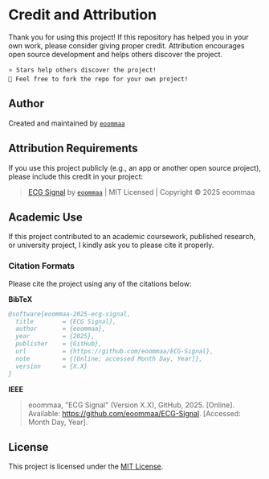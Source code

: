 # Credit and Attribution
Thank you for using this project! If this repository has helped you in your own work, please consider giving proper credit.
Attribution encourages open source development and helps others discover the project.

    ⭐ Stars help others discover the project!
    🍴 Feel free to fork the repo for your own project!

    
## Author
Created and maintained by [`eoommaa`](https://github.com/eoommaa)


## Attribution Requirements
If you use this project publicly (e.g., an app or another open source project), please include this credit in your project:
> [ECG Signal](https://github.com/eoommaa/ECG-Signal) by [`eoommaa`](https://github.com/eoommaa) | MIT Licensed |  Copyright © 2025 eoommaa
 

##  Academic Use
If this project contributed to an academic coursework, published research, or university project, I kindly ask you to please cite it properly.

### Citation Formats
Please cite the project using any of the citations below:

**BibTeX**
```bibtex
@software{eoommaa-2025-ecg-signal,
  title        = {ECG Signal},
  author       = {eoommaa},
  year         = {2025},
  publisher    = {GitHub},
  url          = {https://github.com/eoommaa/ECG-Signal},
  note         = {[Online; accessed Month Day, Year]},
  version      = {X.X}
}
```

**IEEE**
> eoommaa, "ECG Signal" (Version X.X), GitHub, 2025. [Online]. Available: https://github.com/eoommaa/ECG-Signal. [Accessed: Month Day, Year].


## License
This project is licensed under the [MIT License](./LICENSE).
